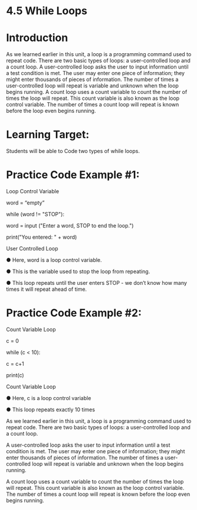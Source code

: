 # 4.5 While Loops
# Introduction
As we learned earlier in this unit, a loop is a programming command used to repeat code. There are two basic types of loops: a user-controlled loop and a count loop.
A user-controlled loop asks the user to input information until a test condition is met. The user may enter one piece of information; they might enter thousands of pieces of information. The number of times a user-controlled loop will repeat is variable and unknown when the loop begins running.
A count loop uses a count variable to count the number of times the loop will repeat. This count variable is also known as the loop control variable. The number of times a count loop will repeat is known before the loop even begins running.

# Learning Target:
Students will be able to Code two types of while loops.

# Practice Code Example #1:

Loop Control Variable

word = “empty”

while (word != "STOP"):
 
 word = input ("Enter a word, STOP to end the loop.")
 
 print("You entered: " + word)

User Controlled Loop

● Here, word is a loop control variable.

● This is the variable used to stop the loop from repeating.

● This loop repeats until the user enters STOP - we don’t know how many times it will repeat ahead of time.

# Practice Code Example #2:


Count Variable Loop

c = 0

while (c < 10):
 
 c = c+1
 
 print(c)

Count Variable Loop

● Here, c is a loop control variable

● This loop repeats exactly 10 times

As we learned earlier in this unit, a loop is a programming command used to repeat code. There are two basic types of loops: a user-controlled loop and a count loop.

>>>>>>>>>>>>>>>>>>>>>>>>>>>>>>>>>>>>>>>>>>>>>>>>>
A user-controlled loop asks the user to input information until a test condition is met. The user may enter one piece of information; they might enter thousands of pieces of information. The number of times a user-controlled loop will repeat is variable and unknown when the loop begins running.

A count loop uses a count variable to count the number of times the loop will repeat. This count variable is also known as the loop control variable. The number of times a count loop will repeat is known before the loop even begins running.
